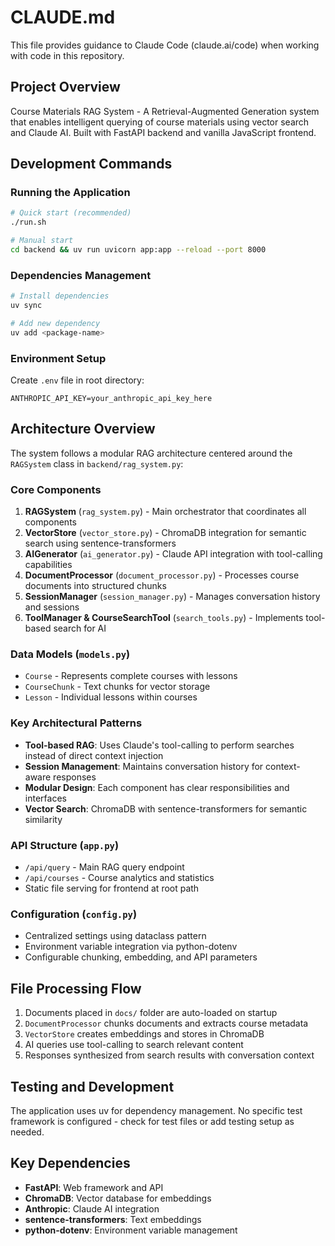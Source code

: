 # CLAUDE.md

This file provides guidance to Claude Code (claude.ai/code) when working with code in this repository.

## Project Overview

Course Materials RAG System - A Retrieval-Augmented Generation system that enables intelligent querying of course materials using vector search and Claude AI. Built with FastAPI backend and vanilla JavaScript frontend.

## Development Commands

### Running the Application
```bash
# Quick start (recommended)
./run.sh

# Manual start
cd backend && uv run uvicorn app:app --reload --port 8000
```

### Dependencies Management
```bash
# Install dependencies
uv sync

# Add new dependency
uv add <package-name>
```

### Environment Setup
Create `.env` file in root directory:
```
ANTHROPIC_API_KEY=your_anthropic_api_key_here
```

## Architecture Overview

The system follows a modular RAG architecture centered around the `RAGSystem` class in `backend/rag_system.py`:

### Core Components

1. **RAGSystem** (`rag_system.py`) - Main orchestrator that coordinates all components
2. **VectorStore** (`vector_store.py`) - ChromaDB integration for semantic search using sentence-transformers
3. **AIGenerator** (`ai_generator.py`) - Claude API integration with tool-calling capabilities
4. **DocumentProcessor** (`document_processor.py`) - Processes course documents into structured chunks
5. **SessionManager** (`session_manager.py`) - Manages conversation history and sessions
6. **ToolManager & CourseSearchTool** (`search_tools.py`) - Implements tool-based search for AI

### Data Models (`models.py`)
- `Course` - Represents complete courses with lessons
- `CourseChunk` - Text chunks for vector storage
- `Lesson` - Individual lessons within courses

### Key Architectural Patterns

- **Tool-based RAG**: Uses Claude's tool-calling to perform searches instead of direct context injection
- **Session Management**: Maintains conversation history for context-aware responses
- **Modular Design**: Each component has clear responsibilities and interfaces
- **Vector Search**: ChromaDB with sentence-transformers for semantic similarity

### API Structure (`app.py`)
- `/api/query` - Main RAG query endpoint
- `/api/courses` - Course analytics and statistics
- Static file serving for frontend at root path

### Configuration (`config.py`)
- Centralized settings using dataclass pattern
- Environment variable integration via python-dotenv
- Configurable chunking, embedding, and API parameters

## File Processing Flow

1. Documents placed in `docs/` folder are auto-loaded on startup
2. `DocumentProcessor` chunks documents and extracts course metadata
3. `VectorStore` creates embeddings and stores in ChromaDB
4. AI queries use tool-calling to search relevant content
5. Responses synthesized from search results with conversation context

## Testing and Development

The application uses uv for dependency management. No specific test framework is configured - check for test files or add testing setup as needed.

## Key Dependencies

- **FastAPI**: Web framework and API
- **ChromaDB**: Vector database for embeddings
- **Anthropic**: Claude AI integration
- **sentence-transformers**: Text embeddings
- **python-dotenv**: Environment variable management